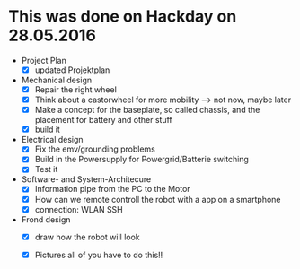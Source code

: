 # This was done on Hackday on 28.05.2016

* Project Plan
  - [x] updated Projektplan
* Mechanical design
  - [x] Repair the right wheel 
  - [x] Think about a castorwheel for more mobility --> not now, maybe later
  - [x] Make a concept for the baseplate, so called chassis, and the placement for battery and other stuff
  - [x] build it
* Electrical design
  - [x] Fix the emv/grounding problems
  - [x] Build in the Powersupply for Powergrid/Batterie switching
  - [x] Test it
* Software- and System-Architecure
  - [x] Information pipe from the PC to the Motor
  - [x] How can we remote controll the robot with a app on a smartphone
  - [x] connection: WLAN SSH 
* Frond design 
  - [x] draw how the robot will look
  - [x] Pictures all of you have to do this!! 



